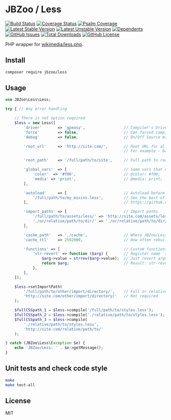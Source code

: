 # JBZoo / Less

[![Build Status](https://travis-ci.org/JBZoo/Less.svg?branch=master)](https://travis-ci.org/JBZoo/Less)    [![Coverage Status](https://coveralls.io/repos/JBZoo/Less/badge.svg)](https://coveralls.io/github/JBZoo/Less?branch=master)    [![Psalm Coverage](https://shepherd.dev/github/JBZoo/Less/coverage.svg)](https://shepherd.dev/github/JBZoo/Less)    
[![Latest Stable Version](https://poser.pugx.org/JBZoo/Less/v)](https://packagist.org/packages/JBZoo/Less)    [![Latest Unstable Version](https://poser.pugx.org/JBZoo/Less/v/unstable)](https://packagist.org/packages/JBZoo/Less)    [![Dependents](https://poser.pugx.org/JBZoo/Less/dependents)](https://packagist.org/packages/JBZoo/Less/dependents?order_by=downloads)    [![GitHub Issues](https://img.shields.io/github/issues/JBZoo/Less)](https://github.com/JBZoo/Less/issues)    [![Total Downloads](https://poser.pugx.org/JBZoo/Less/downloads)](https://packagist.org/packages/JBZoo/Less/stats)    [![GitHub License](https://img.shields.io/github/license/JBZoo/Less)](https://github.com/JBZoo/Less/blob/master/LICENSE)


PHP wrapper for [wikimedia/less.php](https://github.com/wikimedia/less.php). 


## Install
```sh
composer require jbzoo/less
```

## Usage
```php
use JBZoo\Less\Less;

try { // Any error handling

    // There is not option required
    $less = new Less([
        'driver'       => 'gpeasy',                 // Compiler's Driver
        'force'        => false,                    // Can forced compile on each compile() calling
        'debug'        => false,                    // On/Off Source map for browser debug console

        'root_url'     => 'http://site.com/',       // Root URL for all CSS files and debug mode
                                                    // For example - background:url('http://site.com/image.png')

        'root_path'    => '/full/path/to/site',     // Full path to root of web directory

        'global_vars'  => [                         // Some vars that will be in all less files
            'color'  => '#f00',                     // @color: #f00;
            'media' => 'print',                     // @media: print;
        ],

        'autoload'     => [                         // Autoload before eash compiling
            '/full/path/to/my_mixins.less',         // See the best of collection here
        ],                                          // https://github.com/JBZoo/JBlank/tree/master/less/misc

        'import_paths' => [                         // Import paths
            '/full/path/to/assets/less/' => 'http://site.com/assets/less/',
            './or/relative/path/to/dir/' => './or/relative/path/to/dir/',
        ],

        'cache_path'   => './cache',                // Where JBZoo/Less will save compiled CSS-files
        'cache_ttl'    => 2592000,                  // How often rebuild css files (in seconds)

        'functions' => [                            // Custom functions for less (only for gpeasy!)
            'str-revert' => function ($arg) {       // Register name `str-revert()`
                $arg->value = strrev($arg->value);  // Just revert argument
                return $arg;                        // Result: str-revert('1234567890'); => '0987654321';
            },
        ],
    ]);

    $less->setImportPath(
        '/full/path/to/other/import/directory/',    // Full or relative path
        'http://site.com/other/import/directory/'   // Not required
    );

    $fullCSSpath_1 = $less->compile('/full/path/to/styles.less');       // Basepath from config
    $fullCSSpath_2 = $less->compile('./relative/path/to/styles.less');  // OR relative path
    $fullCSSpath_3 = $less->compile(
        './relative/path/to/styles.less',
        'http://site.com/relative/path/to/'                             // Force base path for any URLs
    );

} catch (JBZoo\Less\Exception $e) {
    echo 'JBZoo/Less: ' . $e->getMessage();
}

```


## Unit tests and check code style
```sh
make
make test-all
```


## License

MIT
